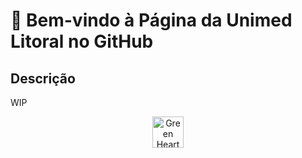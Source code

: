 # 💚 Bem-vindo à Página da Unimed Litoral no GitHub

## Descrição

WIP

<p align="center">
  <img src="https://em-content.zobj.net/source/microsoft-teams/363/green-heart_1f49a.png" width="50" height="50" alt="Green Heart"/>
</p>


